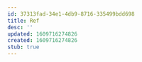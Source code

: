 ```yaml
---
id: 37313fad-34e1-4db9-8716-335499bdd698
title: Ref
desc: ''
updated: 1609716274826
created: 1609716274826
stub: true
---
```


